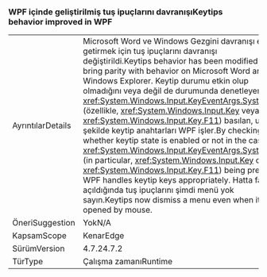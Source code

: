 ### <a name="keytips-behavior-improved-in-wpf"></a><span data-ttu-id="1d8b6-101">WPF içinde geliştirilmiş tuş ipuçlarını davranışı</span><span class="sxs-lookup"><span data-stu-id="1d8b6-101">Keytips behavior improved in WPF</span></span>

|   |   |
|---|---|
|<span data-ttu-id="1d8b6-102">Ayrıntılar</span><span class="sxs-lookup"><span data-stu-id="1d8b6-102">Details</span></span>|<span data-ttu-id="1d8b6-103">Microsoft Word ve Windows Gezgini davranışı eşlikli getirmek için tuş ipuçlarını davranışı değiştirildi.</span><span class="sxs-lookup"><span data-stu-id="1d8b6-103">Keytips behavior has been modified to bring parity with behavior on Microsoft Word and Windows Explorer.</span></span> <span data-ttu-id="1d8b6-104">Keytip durumu etkin olup olmadığını veya değil de durumunda denetleyerek bir <xref:System.Windows.Input.KeyEventArgs.SystemKey> (özellikle, <xref:System.Windows.Input.Key> veya <xref:System.Windows.Input.Key.F11>) basılan, uygun şekilde keytip anahtarları WPF işler.</span><span class="sxs-lookup"><span data-stu-id="1d8b6-104">By checking whether keytip state is enabled or not in the case of a <xref:System.Windows.Input.KeyEventArgs.SystemKey> (in particular, <xref:System.Windows.Input.Key> or <xref:System.Windows.Input.Key.F11>) being pressed, WPF handles keytip keys appropriately.</span></span> <span data-ttu-id="1d8b6-105">Hatta fareyle açıldığında tuş ipuçlarını şimdi menü yok sayın.</span><span class="sxs-lookup"><span data-stu-id="1d8b6-105">Keytips now dismiss a menu even when it is opened by mouse.</span></span>|
|<span data-ttu-id="1d8b6-106">Öneri</span><span class="sxs-lookup"><span data-stu-id="1d8b6-106">Suggestion</span></span>|<span data-ttu-id="1d8b6-107">Yok</span><span class="sxs-lookup"><span data-stu-id="1d8b6-107">N/A</span></span>|
|<span data-ttu-id="1d8b6-108">Kapsam</span><span class="sxs-lookup"><span data-stu-id="1d8b6-108">Scope</span></span>|<span data-ttu-id="1d8b6-109">Kenar</span><span class="sxs-lookup"><span data-stu-id="1d8b6-109">Edge</span></span>|
|<span data-ttu-id="1d8b6-110">Sürüm</span><span class="sxs-lookup"><span data-stu-id="1d8b6-110">Version</span></span>|<span data-ttu-id="1d8b6-111">4.7.2</span><span class="sxs-lookup"><span data-stu-id="1d8b6-111">4.7.2</span></span>|
|<span data-ttu-id="1d8b6-112">Tür</span><span class="sxs-lookup"><span data-stu-id="1d8b6-112">Type</span></span>|<span data-ttu-id="1d8b6-113">Çalışma zamanı</span><span class="sxs-lookup"><span data-stu-id="1d8b6-113">Runtime</span></span>|

